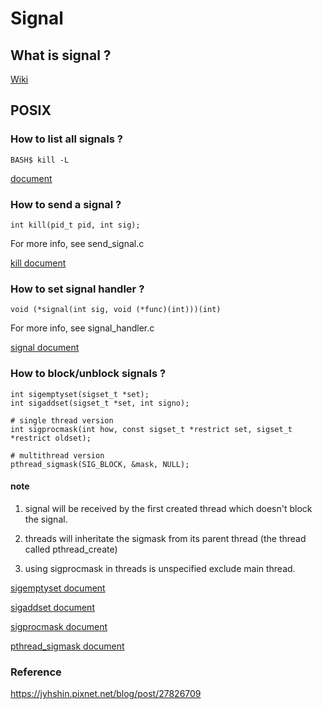 # Signal

## What is signal ?

[Wiki](https://zh.wikipedia.org/wiki/Unix%E4%BF%A1%E5%8F%B7)

## POSIX

### How to list all signals ?

```shell=
BASH$ kill -L
```

[document](https://man7.org/linux/man-pages/man7/signal.7.html)


### How to send a signal ?

```C=
int kill(pid_t pid, int sig);
```

For more info, see send_signal.c

[kill document](https://man7.org/linux/man-pages/man2/kill.2.html)


### How to set signal handler ?

```C=
void (*signal(int sig, void (*func)(int)))(int)
```

For more info, see signal_handler.c

[signal document](https://man7.org/linux/man-pages/man2/signal.2.html)

### How to block/unblock signals ?

```C=
int sigemptyset(sigset_t *set); 
int sigaddset(sigset_t *set, int signo);

# single thread version
int sigprocmask(int how, const sigset_t *restrict set, sigset_t *restrict oldset);

# multithread version
pthread_sigmask(SIG_BLOCK, &mask, NULL);
```

#### note

1. signal will be received by the first created thread which doesn't block the signal.

2. threads will inheritate the sigmask from its parent thread (the thread called pthread_create)

3. using sigprocmask in threads is unspecified exclude main thread.


[sigemptyset document](https://man7.org/linux/man-pages/man3/sigemptyset.3p.html)

[sigaddset document](https://pubs.opengroup.org/onlinepubs/7908799/xsh/sigaddset.html)

[sigprocmask document](https://man7.org/linux/man-pages/man2/sigprocmask.2.html)

[pthread_sigmask document](https://man7.org/linux/man-pages/man3/pthread_sigmask.3.html)


### Reference

https://jyhshin.pixnet.net/blog/post/27826709
